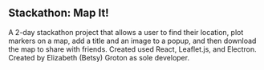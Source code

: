 <!-- @format -->

## Stackathon: Map It!

A 2-day stackathon project that allows a user to find their location, plot markers on a map, add a title and an image to a popup, and then download the map to share with friends. Created used React, Leaflet.js, and Electron. Created by Elizabeth (Betsy) Groton as sole developer.
